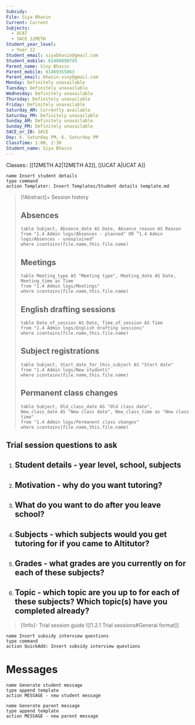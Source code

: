 ```yaml
---
Subsidy: 
File: Siya Bhasin
Current: Current
Subjects:
  - UCAT
  - SACE 12METH
Student_year_level:
  - Year 12
Student_email: siyabhasin@gmail.com
Student_mobile: 61406890745
Parent_name: Viny Bhasin
Parent_mobile: 61469355863
Parent_email: bhasin.viny@gmail.com
Monday: Definitely unavailable
Tuesday: Definitely unavailable
Wednesday: Definitely unavailable
Thursday: Definitely unavailable
Friday: Definitely unavailable
Saturday_AM: Currently available
Saturday_PM: Definitely unavailable
Sunday_AM: Definitely unavailable
Sunday_PM: Definitely unavailable
SACE_or_IB: SACE
Day: 6. Saturday PM, 6. Saturday PM
ClassTime: 1:00, 2:30
Student_name: Siya Bhasin
---
```

Classes:: [[12METH A2|12METH A2]], [[UCAT A|UCAT A]]
```button
name Insert student details
type command
action Templater: Insert Templates/Student details template.md
```

> [!Abstract]+ Session history
> ## Absences
> ```dataview
> table Subject, Absence_date AS Date, Absence_reason AS Reason
> from "1.4 Admin logs/Absences - planned" OR "1.4 Admin logs/Absences - unexplained"
> where icontains(file.name,this.file.name)
> ```
> 
> ## Meetings
> ```dataview
> table Meeting_type AS "Meeting type", Meeting_date AS Date, Meeting_time as Time
> from "1.4 Admin logs/Meetings" 
> where icontains(file.name,this.file.name)
> ```
> 
> ## English drafting sessions
> ```dataview
> table Date_of_session AS Date, Time_of_session AS Time
> from "1.4 Admin logs/English drafting sessions"
> where icontains(file.name,this.file.name)
> ```
> 
> ## Subject registrations
> ```dataview
> table Subject, Start_date_for_this_subject AS "Start date"
> from "1.4 Admin logs/New students"
> where icontains(file.name,this.file.name)
> ```
> 
> ## Permanent class changes
> ```dataview
> table Subject, Old_class_date AS "Old class date", New_class_date AS "New class date", New_class_time as "New class time"
> from "1.4 Admin logs/Permanent class changes"
> where icontains(file.name,this.file.name)
> 


## Trial session questions to ask
1. **Student details** - year level, school, subjects 
	- 
2. **Motivation** - why do you want tutoring?
	- 
3.  What do you want to do after you leave school?
	- 
4. **Subjects** - which subjects would you get tutoring for if you came to Altitutor?
	- 
5. **Grades** - what grades are you currently on for each of these subjects?
	- 
6.  **Topic** - which topic are you up to for each of these subjects? Which topic(s) have you completed already?
	- 

> [!Info]- Trial session guide
![[1.2.1 Trial sessions#General format]]

```button
name Insert subsidy interview questions
type command
action QuickAdd: Insert subsidy interview questions
```



# Messages
```button
name Generate student message
type append template
action MESSAGE - new student message
```



```button
name Generate parent message
type append template
action MESSAGE - new parent message
```

